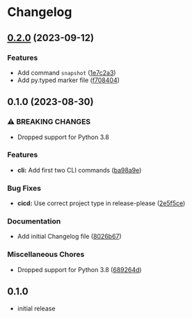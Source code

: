 # Changelog

## [0.2.0](https://github.com/MaxG87/root-subvol-snapshot/compare/v0.1.0...v0.2.0) (2023-09-12)


### Features

* Add command `snapshot` ([1e7c2a3](https://github.com/MaxG87/root-subvol-snapshot/commit/1e7c2a32d508cdeb12fcd0508b674b679e452906))
* Add py.typed marker file ([f708404](https://github.com/MaxG87/root-subvol-snapshot/commit/f708404bf28fc4495974fdf56d29e249152bce86))

## 0.1.0 (2023-08-30)


### ⚠ BREAKING CHANGES

* Dropped support for Python 3.8

### Features

* **cli:** Add first two CLI commands ([ba98a9e](https://github.com/MaxG87/root-subvol-snapshot/commit/ba98a9e7e9a08f9177244de009d16a73c3f3f85a))


### Bug Fixes

* **cicd:** Use correct project type in release-please ([2e5f5ce](https://github.com/MaxG87/root-subvol-snapshot/commit/2e5f5cea76d10758e2b3c85c2231206a04268a87))


### Documentation

* Add initial Changelog file ([8026b67](https://github.com/MaxG87/root-subvol-snapshot/commit/8026b6757a3f5984b679ec09742e356196b79b79))


### Miscellaneous Chores

* Dropped support for Python 3.8 ([689264d](https://github.com/MaxG87/root-subvol-snapshot/commit/689264db768c9aab408cf02a0f5eb1f6614e0598))

## 0.1.0

* initial release

